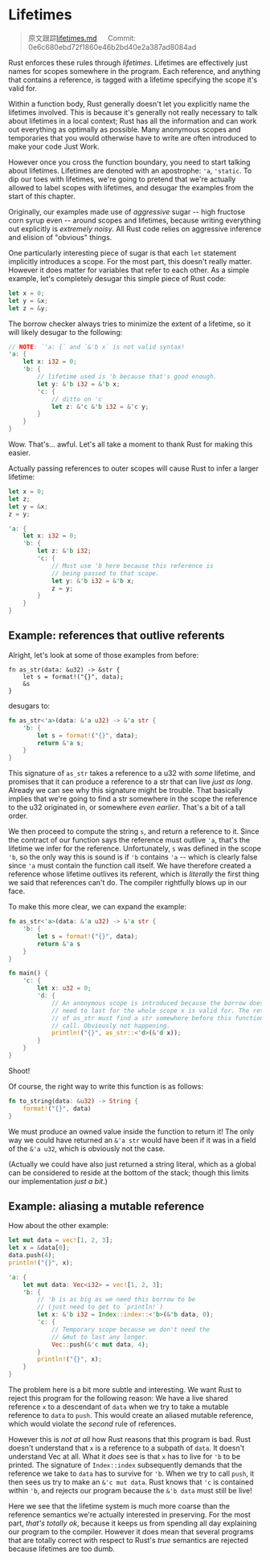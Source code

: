 # Lifetimes

> 原文跟踪[lifetimes.md](https://github.com/rust-lang-nursery/nomicon/blob/master/src/lifetimes.md) &emsp; Commit: 0e6c680ebd72f1860e46b2bd40e2a387ad8084ad

Rust enforces these rules through *lifetimes*. Lifetimes are effectively
just names for scopes somewhere in the program. Each reference,
and anything that contains a reference, is tagged with a lifetime specifying
the scope it's valid for.

Within a function body, Rust generally doesn't let you explicitly name the
lifetimes involved. This is because it's generally not really necessary
to talk about lifetimes in a local context; Rust has all the information and
can work out everything as optimally as possible. Many anonymous scopes and
temporaries that you would otherwise have to write are often introduced to
make your code Just Work.

However once you cross the function boundary, you need to start talking about
lifetimes. Lifetimes are denoted with an apostrophe: `'a`, `'static`. To dip
our toes with lifetimes, we're going to pretend that we're actually allowed
to label scopes with lifetimes, and desugar the examples from the start of
this chapter.

Originally, our examples made use of *aggressive* sugar -- high fructose corn
syrup even -- around scopes and lifetimes, because writing everything out
explicitly is *extremely noisy*. All Rust code relies on aggressive inference
and elision of "obvious" things.

One particularly interesting piece of sugar is that each `let` statement implicitly
introduces a scope. For the most part, this doesn't really matter. However it
does matter for variables that refer to each other. As a simple example, let's
completely desugar this simple piece of Rust code:

```rust
let x = 0;
let y = &x;
let z = &y;
```

The borrow checker always tries to minimize the extent of a lifetime, so it will
likely desugar to the following:

```rust
// NOTE: `'a: {` and `&'b x` is not valid syntax!
'a: {
    let x: i32 = 0;
    'b: {
        // lifetime used is 'b because that's good enough.
        let y: &'b i32 = &'b x;
        'c: {
            // ditto on 'c
            let z: &'c &'b i32 = &'c y;
        }
    }
}
```

Wow. That's... awful. Let's all take a moment to thank Rust for making this easier.

Actually passing references to outer scopes will cause Rust to infer
a larger lifetime:

```rust
let x = 0;
let z;
let y = &x;
z = y;
```

```rust
'a: {
    let x: i32 = 0;
    'b: {
        let z: &'b i32;
        'c: {
            // Must use 'b here because this reference is
            // being passed to that scope.
            let y: &'b i32 = &'b x;
            z = y;
        }
    }
}
```

## Example: references that outlive referents

Alright, let's look at some of those examples from before:

```rust,ignore
fn as_str(data: &u32) -> &str {
    let s = format!("{}", data);
    &s
}
```

desugars to:

```rust
fn as_str<'a>(data: &'a u32) -> &'a str {
    'b: {
        let s = format!("{}", data);
        return &'a s;
    }
}
```

This signature of `as_str` takes a reference to a u32 with *some* lifetime, and
promises that it can produce a reference to a str that can live *just as long*.
Already we can see why this signature might be trouble. That basically implies
that we're going to find a str somewhere in the scope the reference
to the u32 originated in, or somewhere *even earlier*. That's a bit of a tall
order.

We then proceed to compute the string `s`, and return a reference to it. Since
the contract of our function says the reference must outlive `'a`, that's the
lifetime we infer for the reference. Unfortunately, `s` was defined in the
scope `'b`, so the only way this is sound is if `'b` contains `'a` -- which is
clearly false since `'a` must contain the function call itself. We have therefore
created a reference whose lifetime outlives its referent, which is *literally*
the first thing we said that references can't do. The compiler rightfully blows
up in our face.

To make this more clear, we can expand the example:

```rust
fn as_str<'a>(data: &'a u32) -> &'a str {
    'b: {
        let s = format!("{}", data);
        return &'a s
    }
}

fn main() {
    'c: {
        let x: u32 = 0;
        'd: {
            // An anonymous scope is introduced because the borrow does not
            // need to last for the whole scope x is valid for. The return
            // of as_str must find a str somewhere before this function
            // call. Obviously not happening.
            println!("{}", as_str::<'d>(&'d x));
        }
    }
}
```

Shoot!

Of course, the right way to write this function is as follows:

```rust
fn to_string(data: &u32) -> String {
    format!("{}", data)
}
```

We must produce an owned value inside the function to return it! The only way
we could have returned an `&'a str` would have been if it was in a field of the
`&'a u32`, which is obviously not the case.

(Actually we could have also just returned a string literal, which as a global
can be considered to reside at the bottom of the stack; though this limits
our implementation *just a bit*.)

## Example: aliasing a mutable reference

How about the other example:

```rust
let mut data = vec![1, 2, 3];
let x = &data[0];
data.push(4);
println!("{}", x);
```

```rust
'a: {
    let mut data: Vec<i32> = vec![1, 2, 3];
    'b: {
        // 'b is as big as we need this borrow to be
        // (just need to get to `println!`)
        let x: &'b i32 = Index::index::<'b>(&'b data, 0);
        'c: {
            // Temporary scope because we don't need the
            // &mut to last any longer.
            Vec::push(&'c mut data, 4);
        }
        println!("{}", x);
    }
}
```

The problem here is a bit more subtle and interesting. We want Rust to
reject this program for the following reason: We have a live shared reference `x`
to a descendant of `data` when we try to take a mutable reference to `data`
to `push`. This would create an aliased mutable reference, which would
violate the *second* rule of references.

However this is *not at all* how Rust reasons that this program is bad. Rust
doesn't understand that `x` is a reference to a subpath of `data`. It doesn't
understand Vec at all. What it *does* see is that `x` has to live for `'b` to
be printed. The signature of `Index::index` subsequently demands that the
reference we take to `data` has to survive for `'b`. When we try to call `push`,
it then sees us try to make an `&'c mut data`. Rust knows that `'c` is contained
within `'b`, and rejects our program because the `&'b data` must still be live!

Here we see that the lifetime system is much more coarse than the reference
semantics we're actually interested in preserving. For the most part, *that's
totally ok*, because it keeps us from spending all day explaining our program
to the compiler. However it does mean that several programs that are totally
correct with respect to Rust's *true* semantics are rejected because lifetimes
are too dumb.
